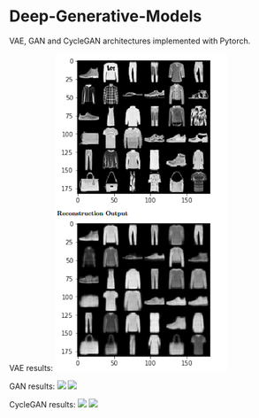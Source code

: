 # Deep-Generative-Models

VAE, GAN and CycleGAN architectures implemented with Pytorch.

VAE results:
![](VAE-results.PNG)


GAN results:
![](7.6.1.png)
![](7.6.1.1.png)

CycleGAN results:
![](7.6.1.png)
![](7.6.1.1.png)
